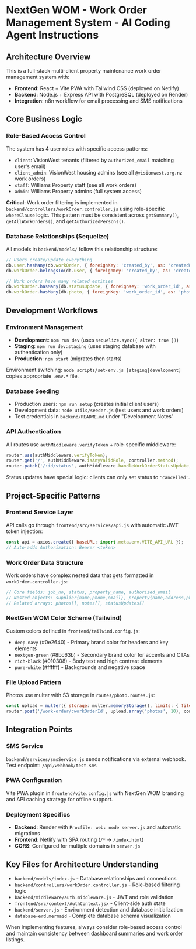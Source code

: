 # NextGen WOM - Work Order Management System - AI Coding Agent Instructions

## Architecture Overview

This is a full-stack multi-client property maintenance work order management system with:
- **Frontend**: React + Vite PWA with Tailwind CSS (deployed on Netlify)
- **Backend**: Node.js + Express API with PostgreSQL (deployed on Render)
- **Integration**: n8n workflow for email processing and SMS notifications

## Core Business Logic

### Role-Based Access Control
The system has 4 user roles with specific access patterns:
- `client`: VisionWest tenants (filtered by `authorized_email` matching user's email)
- `client_admin`: VisionWest housing admins (see all `@visionwest.org.nz` work orders)
- `staff`: Williams Property staff (see all work orders)
- `admin`: Williams Property admins (full system access)

**Critical**: Work order filtering is implemented in `backend/controllers/workOrder.controller.js` using role-specific `whereClause` logic. This pattern must be consistent across `getSummary()`, `getAllWorkOrders()`, and `getAuthorizedPersons()`.

### Database Relationships (Sequelize)
All models in `backend/models/` follow this relationship structure:
```javascript
// Users create/update everything
db.user.hasMany(db.workOrder, { foreignKey: 'created_by', as: 'createdWorkOrders' });
db.workOrder.belongsTo(db.user, { foreignKey: 'created_by', as: 'creator' });

// Work orders have many related entities
db.workOrder.hasMany(db.statusUpdate, { foreignKey: 'work_order_id', as: 'statusUpdates' });
db.workOrder.hasMany(db.photo, { foreignKey: 'work_order_id', as: 'photos' });
```

## Development Workflows

### Environment Management
- **Development**: `npm run dev` (uses `sequelize.sync({ alter: true })`)
- **Staging**: `npm run dev:staging` (uses staging database with authentication only)
- **Production**: `npm start` (migrates then starts)

Environment switching: `node scripts/set-env.js [staging|development]` copies appropriate `.env.*` file.

### Database Seeding
- Production users: `npm run setup` (creates initial client users)
- Development data: `node utils/seeder.js` (test users and work orders)
- Test credentials in `backend/README.md` under "Development Notes"

### API Authentication
All routes use `authMiddleware.verifyToken` + role-specific middleware:
```javascript
router.use(authMiddleware.verifyToken);
router.get('/', authMiddleware.isAnyValidRole, controller.method);
router.patch('/:id/status', authMiddleware.handleWorkOrderStatusUpdate, controller.updateStatus);
```

Status updates have special logic: clients can only set status to `'cancelled'`.

## Project-Specific Patterns

### Frontend Service Layer
API calls go through `frontend/src/services/api.js` with automatic JWT token injection:
```javascript
const api = axios.create({ baseURL: import.meta.env.VITE_API_URL });
// Auto-adds Authorization: Bearer <token>
```

### Work Order Data Structure
Work orders have complex nested data that gets formatted in `workOrder.controller.js`:
```javascript
// Core fields: job_no, status, property_name, authorized_email
// Nested objects: supplier{name,phone,email}, property{name,address,phone}
// Related arrays: photos[], notes[], statusUpdates[]
```

### NextGen WOM Color Scheme (Tailwind)
Custom colors defined in `frontend/tailwind.config.js`:
- `deep-navy` (#0e2640) - Primary brand color for headers and key elements
- `nextgen-green` (#8bc63b) - Secondary brand color for accents and CTAs
- `rich-black` (#010308) - Body text and high contrast elements
- `pure-white` (#ffffff) - Backgrounds and negative space

### File Upload Pattern
Photos use multer with S3 storage in `routes/photo.routes.js`:
```javascript
const upload = multer({ storage: multer.memoryStorage(), limits: { fileSize: 10MB } });
router.post('/work-order/:workOrderId', upload.array('photos', 10), controller.uploadPhotos);
```

## Integration Points

### SMS Service
`backend/services/smsService.js` sends notifications via external webhook. Test endpoint: `/api/webhook/test-sms`

### PWA Configuration
Vite PWA plugin in `frontend/vite.config.js` with NextGen WOM branding and API caching strategy for offline support.

### Deployment Specifics
- **Backend**: Render with `Procfile: web: node server.js` and automatic migrations
- **Frontend**: Netlify with SPA routing (`/*` → `/index.html`)
- **CORS**: Configured for multiple domains in `server.js`

## Key Files for Architecture Understanding

- `backend/models/index.js` - Database relationships and connections
- `backend/controllers/workOrder.controller.js` - Role-based filtering logic
- `backend/middleware/auth.middleware.js` - JWT and role validation
- `frontend/src/context/AuthContext.jsx` - Client-side auth state
- `backend/server.js` - Environment detection and database initialization
- `database-erd.mermaid` - Complete database schema visualization

When implementing features, always consider role-based access control and maintain consistency between dashboard summaries and work order listings.
